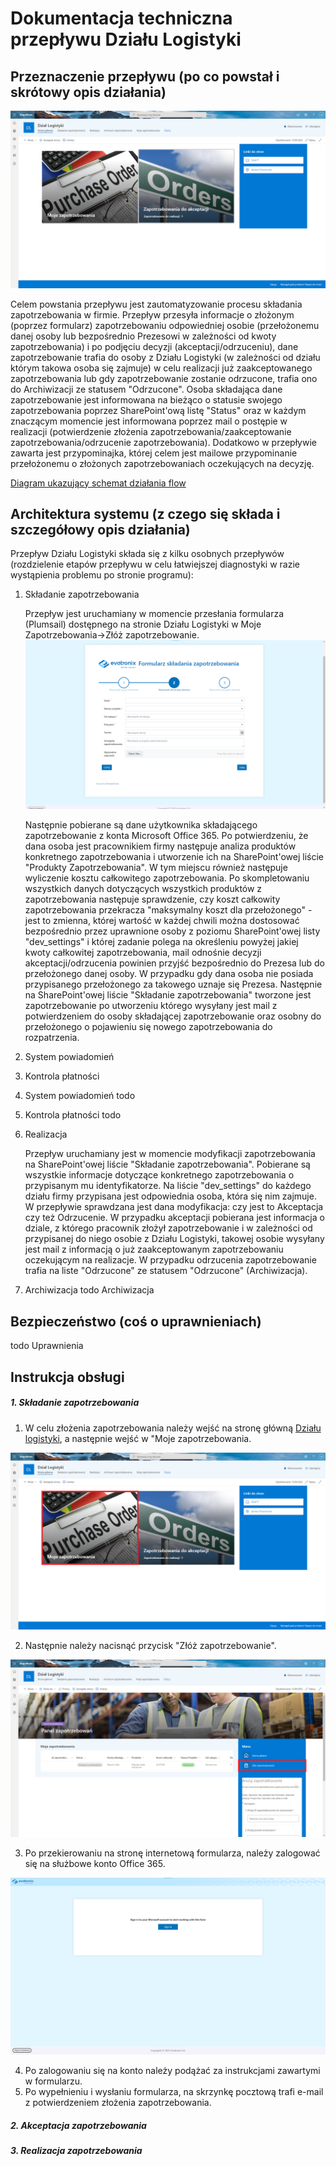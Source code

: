 # Dokumentacja techniczna przepływu Działu Logistyki

## Przeznaczenie przepływu (po co powstał i skrótowy opis działania)
![image](https://github.com/YellowMaster2/LogiFlow/blob/main/media/1.png?raw=true)


  Celem powstania przepływu jest zautomatyzowanie procesu składania zapotrzebowania w firmie. 
  Przepływ przesyła informacje o złożonym (poprzez formularz) zapotrzebowaniu odpowiedniej osobie (przełożonemu danej osoby lub bezpośrednio Prezesowi w zależności od kwoty zapotrzebowania) i po podjęciu decyzji (akceptacji/odrzuceniu), dane zapotrzebowanie trafia do osoby z Działu Logistyki (w zależności od działu którym takowa osoba się zajmuje) w celu realizacji już zaakceptowanego zapotrzebowania lub gdy zapotrzebowanie zostanie odrzucone, trafia ono do Archiwizacji ze statusem "Odrzucone". Osoba składająca dane zapotrzebowanie jest informowana na bieżąco o statusie swojego zapotrzebowania poprzez SharePoint'ową listę "Status" oraz w każdym znaczącym momencie jest informowana poprzez mail o postępie w realizacji (potwierdzenie złożenia zapotrzebowania/zaakceptowanie zapotrzebowania/odrzucenie zapotrzebowania).
  Dodatkowo w przepływie zawarta jest przypominajka, której celem jest mailowe  przypominanie  przełożonemu o złożonych zapotrzebowaniach oczekujących na decyzję.

  [Diagram ukazujący schemat działania flow](https://evatronix-my.sharepoint.com/:u:/p/slawomir_zyla/EdyBaoCOFFJCrlYMgJ33yJgBpljSFizM_o_xBd4VC2TB4A?e=gSnKod)

## Architektura systemu (z czego się składa i szczegółowy opis działania) 

  Przepływ Działu Logistyki składa się z kilku osobnych przepływów (rozdzielenie etapów przepływu w celu łatwiejszej diagnostyki w razie wystąpienia problemu po stronie programu):
   1. Składanie zapotrzebowania

      Przepływ jest uruchamiany w momencie przesłania formularza (Plumsail) dostępnego na stronie Działu Logistyki w Moje Zapotrzebowania→Złóż zapotrzebowanie.
      ![image](https://github.com/YellowMaster2/LogiFlow/blob/main/media/2.png?raw=true)


       Następnie pobierane są dane użytkownika składającego zapotrzebowanie z konta Microsoft Office 365. Po potwierdzeniu, że dana osoba jest pracownikiem firmy następuje analiza produktów konkretnego zapotrzebowania i utworzenie ich na SharePoint'owej liście "Produkty Zapotrzebowania". W tym miejscu również następuje wyliczenie kosztu całkowitego zapotrzebowania. Po skompletowaniu wszystkich danych dotyczących wszystkich produktów z zapotrzebowania następuje sprawdzenie, czy koszt całkowity zapotrzebowania przekracza "maksymalny koszt dla przełożonego" - jest to zmienna, której wartość w każdej chwili można dostosować bezpośrednio przez uprawnione osoby z poziomu SharePoint'owej listy "dev_settings" i której zadanie polega na określeniu powyżej jakiej kwoty całkowitej zapotrzebowania, mail odnośnie decyzji akceptacji/odrzucenia powinien przyjść bezpośrednio do Prezesa lub do przełożonego danej osoby. W przypadku gdy dana osoba nie posiada przypisanego przełożonego za takowego uznaje się Prezesa. Następnie na SharePoint'owej liście "Składanie zapotrzebowania" tworzone jest zapotrzebowanie po utworzeniu którego wysyłany jest mail z potwierdzeniem do osoby składającej zapotrzebowanie oraz osobny do przełożonego o pojawieniu się nowego zapotrzebowania do rozpatrzenia.

   2. System powiadomień
   3. Kontrola płatności
   4. System powiadomień 
   todo
   5. Kontrola płatności 
   todo
   
   6. Realizacja

      Przepływ uruchamiany jest w momencie modyfikacji zapotrzebowania na SharePoint'owej liście "Składanie zapotrzebowania". Pobierane są wszystkie informacje dotyczące konkretnego zapotrzebowania o przypisanym mu identyfikatorze. Na liście "dev_settings" do każdego działu firmy przypisana jest odpowiednia osoba, która się nim zajmuje. W przepływie sprawdzana jest dana modyfikacja: czy jest to Akceptacja czy też Odrzucenie. W przypadku akceptacji pobierana jest informacja o dziale, z którego pracownik złożył zapotrzebowanie i w zależności od przypisanej do niego osobie z Działu Logistyki, takowej osobie wysyłany jest mail z informacją o już zaakceptowanym zapotrzebowaniu oczekującym na realizacje. W przypadku odrzucenia zapotrzebowanie trafia na liste "Odrzucone" ze statusem "Odrzucone" (Archiwizacja).
      
   7. Archiwizacja
   todo Archiwizacja

## Bezpieczeństwo (coś o uprawnieniach)
todo Uprawnienia
## Instrukcja obsługi
##### 1. Składanie zapotrzebowania
1. W celu złożenia zapotrzebowania należy wejść na stronę główną [Działu logistyki](https://evatronix.sharepoint.com/sites/Logistyka "Przejdź na stronę Działu logistyki"), a następnie wejść w "Moje zapotrzebowania.

![image](https://github.com/YellowMaster2/LogiFlow/blob/main/media/3.png?raw=true)

2. Następnie należy nacisnąć przycisk "Złóż zapotrzebowanie".

![image](https://github.com/YellowMaster2/LogiFlow/blob/main/media/4.png?raw=true)

3. Po przekierowaniu na stronę internetową formularza, należy zalogować się na służbowe konto Office 365.

![image](https://github.com/YellowMaster2/LogiFlow/blob/main/media/5.png?raw=true)

4. Po zalogowaniu się na konto należy podążać za instrukcjami zawartymi w formularzu.
5. Po wypełnieniu i wysłaniu formularza, na skrzynkę pocztową trafi e-mail z potwierdzeniem złożenia zapotrzebowania.
##### 2. Akceptacja zapotrzebowania
##### 3. Realizacja zapotrzebowania
